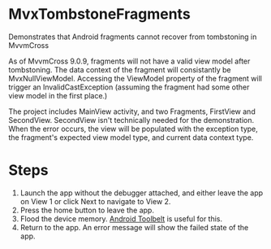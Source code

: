 # MvxTombstoneFragments
Demonstrates that Android fragments cannot recover from tombstoning in MvvmCross

As of MvvmCross 9.0.9, fragments will not have a valid view model after tombstoning. The data context of the fragment will consistantly be MvxNullViewModel. Accessing the ViewModel property of the fragment will trigger an InvalidCastException (assuming the fragment had some other view model in the first place.)

The project includes MainView activity, and two Fragments, FirstView and SecondView. SecondView isn't technically needed for the demonstration.
When the error occurs, the view will be populated with the exception type, the fragment's expected view model type, and current data context type.

# Steps
1. Launch the app without the debugger attached, and either leave the app on View 1 or click Next to navigate to View 2.
2. Press the home button to leave the app.
3. Flood the device memory. [Android Toolbelt](https://play.google.com/store/apps/details?id=com.tspoon.androidtoolbelt) is useful for this.
3. Return to the app. An error message will show the failed state of the app.